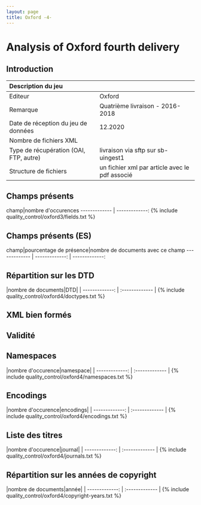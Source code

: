 ```yaml
---
layout: page
title: Oxford -4-
---
```

# Analysis of Oxford fourth delivery

## Introduction

|Description du jeu||
| :------------- | :------------- |
|Editeur|Oxford|
|Remarque|Quatrième livraison - 2016-2018|
|Date de réception du jeu de données|12.2020|
|Nombre de fichiers XML | |
|Type de récupération (OAI, FTP, autre)| livraison via sftp sur sb-uingest1 |
|Structure de fichiers|un fichier xml par article avec le pdf associé|


## Champs présents

<div markdown="1">
champ|nombre d'occurences
------------- | -------------:
{% include quality_control/oxford3/fields.txt %}
</div>

## Champs présents (ES)

<div markdown="1">
champ|pourcentage de présence|nombre de documents avec ce champ
------------- | -------------: | -------------:

</div>

## Répartition sur les DTD

<div markdown="1">
|nombre de documents|DTD|
| -------------: | :------------- |
{% include quality_control/oxford4/doctypes.txt %}
</div>





## XML bien formés



## Validité



## Namespaces

<div markdown="1">
|nombre d'occurence|namespace|
| -------------: | :------------- |
{% include quality_control/oxford4/namespaces.txt %}
</div>

## Encodings

<div markdown="1">
|nombre d'occurence|encodings|
| -------------: | :------------- |
{% include quality_control/oxford4/encodings.txt %}
</div>


## Liste des titres

<div markdown="1">
|nombre d'occurence|journal|
| -------------: | :------------- |
{% include quality_control/oxford4/journals.txt %}
</div>



## Répartition sur les années de copyright

<div markdown="1">
|nombre de documents|année|
| -------------: | :------------- |
{% include quality_control/oxford4/copyright-years.txt %}
</div>
